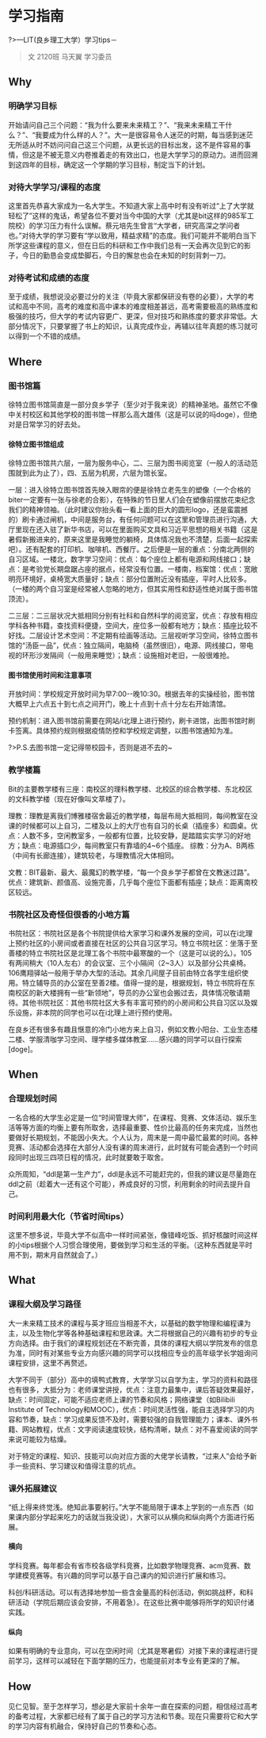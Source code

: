 # 学习指南
?>—LIT(良乡理工大学）学习tips－

> 文 2120班 马天翼 学习委员

## Why
### 明确学习目标

开始请问自己三个问题：“我为什么要来未来精工？”、“我来未来精工干什么？”、“我要成为什么样的人？”。大一是很容易令人迷茫的时期，每当感到迷茫无所适从时不妨问问自己这三个问题，从更长远的目标出发，这不是件容易的事情，但这是不被无意义内卷推着走的有效出口，也是大学学习的原动力。进而回溯到这四年的目标，确定这一个学期的学习目标，制定当下的计划。

### 对待大学学习/课程的态度

这里首先恭喜大家成为一名大学生。不知道大家上高中时有没有听过“上了大学就轻松了”这样的鬼话，希望各位不要对当今中国的大学（尤其是bit这样的985军工院校）的学习压力有什么误解。蔡元培先生曾言“大学者，研究高深之学问者也。”对待大学的学习要有“学以致用，精益求精”的态度。我们可能并不能明白当下所学这些课程的意义，但在日后的科研和工作中我们总有一天会再次见到它的影子，今日的勤恳会变成垫脚石，今日的懈怠也会在未知的时刻背刺一刀。

### 对待考试和成绩的态度	

至于成绩，我想说没必要过分的关注（毕竟大家都保研没有卷的必要），大学的考试和高中不同，高考的难度和高中课本的难度相差甚远，高考需要极高的熟练度和极强的技巧，但大学的考试内容更广、更深，但对技巧和熟练度的要求非常低。大部分情况下，只要掌握了书上的知识，认真完成作业，再辅以往年真题的练习就可以得到一个不错的成绩。

## Where
### 图书馆篇
徐特立图书馆简直是一部分良乡学子（至少对于我来说）的精神圣地。虽然它不像中关村校区和其他学校的图书馆一样那么高大雄伟（这是可以说的吗doge），但绝对是日常学习的好去处。
#### 徐特立图书馆组成
徐特立图书馆共六层，一层为服务中心，二、三层为图书阅览室（一般人的活动范围就到此为止了），四、五层为机房，六层为馆长室。

一层：进入徐特立图书馆首先映入眼帘的便是徐特立老先生的塑像（一个合格的biter一定要有一张与徐老的合影），在特殊的节日里人们会在塑像前摆放花束纪念我们的精神领袖。（此时建议你抬头看一看上面的巨大的圆形logo，还是蛮震撼的）刷卡通过闸机，中间是服务台，有任何问题可以在这里和管理员进行沟通，大厅里现在还入驻了新华书店，可以在里面购买文具和习近平思想的相关书籍（这是暑假新搬进来的，原来这里是我睡觉的躺椅，具体情况我也不清楚，后面一起探索吧）。还有配套的打印机、咖啡机、西餐厅。之后便是一层的重点：分南北两侧的自习区域。一楼北，数字学习空间：优点：每个座位上都有电源和网线接口；缺点：是考验党长期盘踞占座的据点，经常没有位置。一楼南，档案馆：优点：宽敞明亮环境好，桌椅宽大质量好；缺点：部分位置附近没有插座，平时人比较多。（一楼的两个自习室是经常被人忽略的地方，但其实用性和舒适性绝对属于图书馆顶流）。

二三层：二三层状况大抵相同分别有社科和自然科学的阅览室，优点：存放有相应学科各种书籍，查找资料便捷，空间大，座位多一般都有地方；缺点：插座比较不好找。二层设计艺术空间：不定期有绘画等活动。三层视听学习空间，徐特立图书馆的“汤臣一品”，优点：独立隔间，电脑椅（虽然很旧），电源、网线接口，带电视的环形沙发隔间（一般用来睡觉）；缺点：设施相对老旧，一般很难抢。

#### 图书馆使用时间和注意事项
开放时间：学校规定开放时间为早7:00--晚10:30。根据去年的实操经验，图书馆大概早上六点五十到七点之间开门，晚上十点到十点十分左右开始清馆。

预约机制：进入图书馆前需要在网站/i北理上进行预约，刷卡进馆，出图书馆时刷卡签离。具体预约规则根据疫情防控和学校规定调整，以图书馆通知为准。

?>P.S.去图书馆一定记得带校园卡，否则是进不去的~

### 教学楼篇
Bit的主要教学楼有三座：南校区的理科教学楼、北校区的综合教学楼、东北校区的文科教学楼（现在好像叫文萃楼了）。

理教：理教是离我们博雅楼宿舍最近的教学楼，每层布局大抵相同，每间教室在没课的时候都可以上自习，二楼及以上的大厅也有自习的长桌（插座多）和圆桌。优点：人数不多，空闲教室多，一般都有位置，比较安静，是踏踏实实学习的好地方；缺点：电源插口少，每间教室只有靠墙的4~6个插座。
综教：分为A、B两栋（中间有长廊连接），建筑较老，与理教情况大体相同。

文教：BIT最新、最大、最魔幻的教学楼，“每一个良乡学子都曾在文教迷过路”。优点：建筑新、颜值高、设施完善，几乎每个座位下面都有插座；缺点：距离南校区较远。

### 书院社区及奇怪但很香的小地方篇
书院社区：书院社区是各个书院提供给大家学习和课外发展的空间，可以在i北理上预约社区的小房间或者直接在社区的公共自习区学习。特立书院社区：坐落于至善楼的特立书院社区是北理工各个书院中最寒酸的一个（这是可以说的么）。105有两间稍大（10人左右）的会议室、三个小隔间（2~3人）以及部分公共桌椅。106鹰翔驿站一般用于举办大型的活动。其余几间屋子目前由特立各学生组织使用。特立辅导员的办公室在至善2楼。值得一提的是，根据规划，特立书院将在东南校区的新大楼拥有一些“新领地”，导员的办公室也会搬过去，具体情况敬请期待。其他书院社区：其他书院社区大多有丰富可预约的小房间和公共自习区以及娱乐设施，非本院的同学也可以在i北理上进行预约使用。

在良乡还有很多有趣且惬意的冷门小地方来上自习，例如文教小阳台、工业生态楼二楼、学服清咖学习空间、理学楼多媒体教室......感兴趣的同学可以自行探索[doge]。

## When
### 合理规划时间
一名合格的大学生必定是一位“时间管理大师”，在课程、竞赛、文体活动、娱乐生活等等方面的均衡上要有所取舍，选择最重要、性价比最高的任务来完成，当然也要做好长期规划，不能因小失大。个人认为，周末是一周中最忙最累的时间。各种竞赛、活动都会选择在大部分人没有课的周末进行，此时就有可能会遇到一个时间段同时出现三四项日程的情况，此时就要敢于取舍。

众所周知，“ddl是第一生产力”，ddl是永远不可能赶完的，但我的建议是尽量跑在ddl之前（趁着大一还有这个可能），养成良好的习惯，利用剩余的时间去提升自己。

### 时间利用最大化（节省时间tips）
这里不想多说，毕竟大学不似高中一样时间紧张，像错峰吃饭、抓好核酸时间这样的小tips根据个人习惯合理使用，要做到学习和生活的平衡。（这种东西就是平时用不到，期末月自然就会了。）

## What
### 课程大纲及学习路径
大一未来精工技术的课程与英才班应当相差不大，以基础的数学物理和编程课为主，以及生物化学等各种基础课程和思政课。大二将根据自己的兴趣有初步的专业方向选择。由于我们的课程规划还在不断完善，具体的课程大纲以学院发布的信息为准，同时有对某些专业方向感兴趣的同学可以找相应专业的高年级学长学姐询问课程安排，这里不再赘述。

大学不同于（部分）高中的填鸭式教育，大学学习以自学为主，学习的资料和路径也有很多，大抵分为：老师课堂讲授，优点：注意力最集中，课后答疑效果最好，缺点：时间固定，可能不适应老师上课的节奏和风格；网络课堂（如Bilibili Institute of Technology和MOOC），优点：时间灵活性强，能自主选择学习的内容和节奏，缺点：学习成果反馈不及时，需要较强的自我管理能力；课本、课外书籍、网站教程，优点：文字阅读速度较快，结构清晰，缺点：对不喜爱阅读的同学来说可能较为枯燥。

对于特定的课程、知识、技能可以向对应方面的大佬学长请教，“过来人”会给予新手一些资料、学习建议和值得注意的坑点。

### 课外拓展建议
“纸上得来终觉浅。绝知此事要躬行。”大学不能局限于课本上学到的一点东西（如果课内部分学起来吃力的话就当我没说），大家可以从横向和纵向两个方面进行拓展。

#### 横向
学科竞赛。每年都会有省市校各级学科竞赛，比如数学物理竞赛、acm竞赛、数学建模竞赛等。有兴趣的同学可以基于自己课内的知识进行扩展和练习。

科创/科研活动。可以有选择地参加一些含金量高的科创活动，例如挑战杯，和科研活动（学院后期应该会安排，不用着急）。在这些比赛中能够将所学的知识付诸实践。

#### 纵向

如果有明确的专业意向，可以在空闲时间（尤其是寒暑假）对接下来的课程进行提前学习，这样可以减轻在下面学期的压力，也能提前对本专业有更深的了解。

## How
见仁见智。至于怎样学习，想必是大家前十余年一直在探索的问题，相信经过高考的备考过程，大家都已经有了属于自己的学习方法和节奏。现在只需要将它和大学的学习内容有机融合，保持好自己的节奏和心态。
